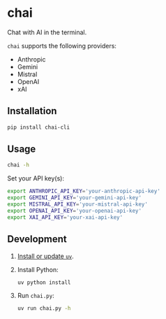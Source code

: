 # chai

Chat with AI in the terminal.

`chai` supports the following providers:
- Anthropic
- Gemini
- Mistral
- OpenAI
- xAI

## Installation

```sh
pip install chai-cli
```

## Usage

```sh
chai -h
```

Set your API key(s):

```sh
export ANTHROPIC_API_KEY='your-anthropic-api-key'
export GEMINI_API_KEY='your-gemini-api-key'
export MISTRAL_API_KEY='your-mistral-api-key'
export OPENAI_API_KEY='your-openai-api-key'
export XAI_API_KEY='your-xai-api-key'
```

## Development

1. [Install or update `uv`](https://github.com/astral-sh/uv?tab=readme-ov-file#installation).

2. Install Python:
   ```sh
   uv python install
   ```

3. Run `chai.py`:
   ```sh
   uv run chai.py -h
   ```
